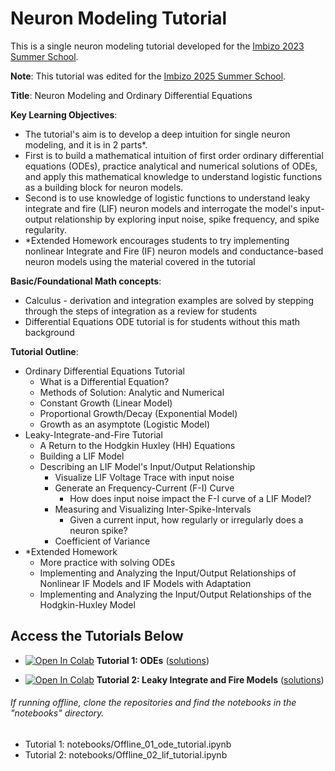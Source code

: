 # Neuron Modeling Tutorial
This is a single neuron modeling tutorial developed for the [Imbizo 2023 Summer School](imbizo.africa).

**Note**: This tutorial was edited for the [Imbizo 2025 Summer School](imbizo.africa).

**Title**: Neuron Modeling and Ordinary Differential Equations

**Key Learning Objectives**: 
- The tutorial's aim is to develop a deep intuition for single neuron modeling, and it is in 2 parts*. 
- First is to build a mathematical intuition of first order ordinary differential equations (ODEs), practice analytical and numerical solutions of ODEs, and apply this mathematical knowledge to understand logistic functions as a building block for neuron models. 
- Second is to use knowledge of logistic functions to understand leaky integrate and fire (LIF) neuron models and interrogate the model's input-output relationship by exploring input noise, spike frequency, and spike regularity.
- *Extended Homework encourages students to try implementing nonlinear Integrate and Fire (IF) neuron models and conductance-based neuron models using the material covered in the tutorial

**Basic/Foundational Math concepts**: 
- Calculus - derivation and integration
examples are solved by stepping through the steps of integration as a review for students
- Differential Equations 
ODE tutorial is for students without this math background

**Tutorial Outline**:
- Ordinary Differential Equations Tutorial
  - What is a Differential Equation?
  - Methods of Solution: Analytic and Numerical
  - Constant Growth (Linear Model)
  - Proportional Growth/Decay (Exponential Model)
  - Growth as an asymptote (Logistic Model) 
- Leaky-Integrate-and-Fire Tutorial
  - A Return to the Hodgkin Huxley (HH) Equations
  - Building a LIF Model
  - Describing an LIF Model's Input/Output Relationship
    - Visualize LIF Voltage Trace with input noise
    - Generate an Frequency-Current (F-I) Curve
      - How does input noise impact the F-I curve of a LIF Model?
    - Measuring and Visualizing Inter-Spike-Intervals
      - Given a current input, how regularly or irregularly does a neuron spike?
    - Coefficient of Variance
- *Extended Homework
  - More practice with solving ODEs
  - Implementing and Analyzing the Input/Output Relationships of Nonlinear IF Models and IF Models with Adaptation
  - Implementing and Analyzing the Input/Output Relationships of the Hodgkin-Huxley Model


## Access the Tutorials Below
- <a href="https://colab.research.google.com/github/ilennaj/neuron_model_tutorial/blob/master/notebooks/01_ode_tutorial.ipynb" target="_blank"><img alt="Open In Colab" src="https://colab.research.google.com/assets/colab-badge.svg"/></a> **Tutorial 1: ODEs** ([solutions](https://github.com/ilennaj/neuron_model_tutorial/blob/master/notebooks/Solutions_01_ode_tutorial.ipynb))

- <a href="https://colab.research.google.com/github/ilennaj/neuron_model_tutorial/blob/master/notebooks/02_lif_tutorial.ipynb" target="_blank"><img alt="Open In Colab" src="https://colab.research.google.com/assets/colab-badge.svg"/></a> **Tutorial 2: Leaky Integrate and Fire Models** ([solutions](https://github.com/ilennaj/neuron_model_tutorial/blob/master/notebooks/Solutions_02_lif_tutorial.ipynb))


###### If running offline, clone the repositories and find the notebooks in the "notebooks" directory. 

- Tutorial 1: notebooks/Offline_01_ode_tutorial.ipynb
- Tutorial 2: notebooks/Offline_02_lif_tutorial.ipynb
